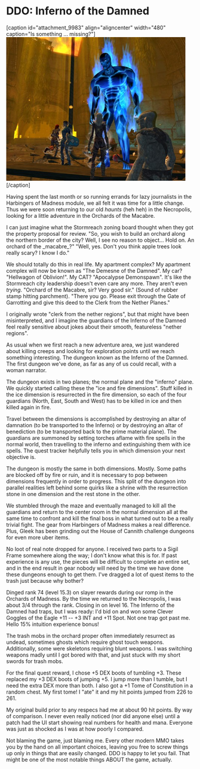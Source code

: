 # DDO: Inferno of the Damned

[caption id="attachment\_9983" align="aligncenter" width="480" caption="Is something ... missing?"][![](../uploads/2012/01/dndclient-2012-01-15-23-39-49-21-480x384.jpg "Is something ... missing?")](../uploads/2012/01/dndclient-2012-01-15-23-39-49-21.jpg)[/caption]

Having spent the last month or so running errands for lazy journalists in the Harbingers of Madness module, we all felt it was time for a little change. Thus we were soon returning to our old *haunts* (heh heh) in the Necropolis, looking for a little adventure in the Orchards of the Macabre.

I can just imagine what the Stormreach zoning board thought when they got the property proposal for review. "So, you wish to build an orchard along the northern border of the city? Well, I see no reason to object... Hold on. An orchard of the \_macabre\_?" "Well, yes. Don't you think apple trees look really scary? I know I do."

We should totally do this in real life. My apartment complex? My apartment complex will now be known as "The Demesne of the Damned". My car? "Hellwagon of Oblivion!". My CAT? "Apocalypse Demonspawn". It's like the Stormreach city leadership doesn't even care any more. They aren't even *trying*. "Orchard of the Macabre, sir? Very good sir." (Sound of rubber stamp hitting parchment). "There you go. Please exit through the Gate of Garrotting and give this deed to the Clerk from the Nether Planes."

I originally wrote "clerk from the nether regions", but that might have been misinterpreted, and I imagine the guardians of the Inferno of the Damned feel really sensitive about jokes about their smooth, featureless "nether regions".

As usual when we first reach a new adventure area, we just wandered about killing creeps and looking for exploration points until we reach something interesting. The dungeon known as the Inferno of the Damned. The first dungeon we've done, as far as any of us could recall, with a woman narrator.

The dungeon exists in two planes; the normal plane and the "inferno" plane. We quickly started calling these the "ice and fire dimensions". Stuff killed in the ice dimension is resurrected in the fire dimension, so each of the four guardians (North, East, South and West) has to be killed in ice and then killed again in fire.

Travel between the dimensions is accomplished by destroying an altar of damnation (to be transported to the Inferno) or by destroying an altar of benediction (to be transported back to the prime material plane). The guardians are summoned by setting torches aflame with fire spells in the normal world, then travelling to the inferno and extinguishing them with ice spells. The quest tracker helpfully tells you in which dimension your next objective is.

The dungeon is mostly the same in both dimensions. Mostly. Some paths are blocked off by fire or ruin, and it is necessary to pop between dimensions frequently in order to progress. This split of the dungeon into parallel realities left behind some quirks like a shrine with the resurrection stone in one dimension and the rest stone in the other.

We stumbled through the maze and eventually managed to kill all the guardians and return to the center room in the normal dimension all at the same time to confront and kill the final boss in what turned out to be a really trivial fight. The gear from Harbingers of Madness makes a real difference. Plus, Gleek has been grinding out the House of Cannith challenge dungeons for even more uber items.

No loot of real note dropped for anyone. I received two parts to a Sigil Frame somewhere along the way; I don't know what this is for. If past experience is any use, the pieces will be difficult to complete an entire set, and in the end result in gear nobody will need by the time we have done these dungeons enough to get them. I've dragged a lot of quest items to the trash just because why bother?

Dinged rank 74 (level 15.3) on slayer rewards during our romp in the Orchards of Madness. By the time we returned to the Necropolis, I was about 3/4 through the rank. Closing in on level 16. The Inferno of the Damned had traps, but I was ready: I'd bid on and won some Clever Goggles of the Eagle +11 -- +3 INT and +11 Spot. Not one trap got past me. Hello 15% intuition experience bonus!

The trash mobs in the orchard proper often immediately resurrect as undead, sometimes ghosts which require ghost touch weapons. Additionally, some were skeletons requiring blunt weapons. I was switching weapons madly until I got bored with that, and just stuck with my short swords for trash mobs.

For the final quest reward, I chose +5 DEX boots of tumbling +3. These replaced my +3 DEX boots of jumping +5. I jump more than I tumble, but I need the extra DEX more than both. I also got a +1 Tome of Constitution in a random chest. My first tome! I "ate" it and my hit points jumped from 226 to 261.

My original build prior to any respecs had me at about 90 hit points. By way of comparison. I never even really noticed (nor did anyone else) until a patch had the UI start showing real numbers for health and mana. Everyone was just as shocked as I was at how poorly I compared.

Not blaming the game, just blaming me. Every other modern MMO takes you by the hand on all important choices, leaving you free to screw things up only in things that are easily changed. DDO is happy to let you fail. That might be one of the most notable things ABOUT the game, actually. 
